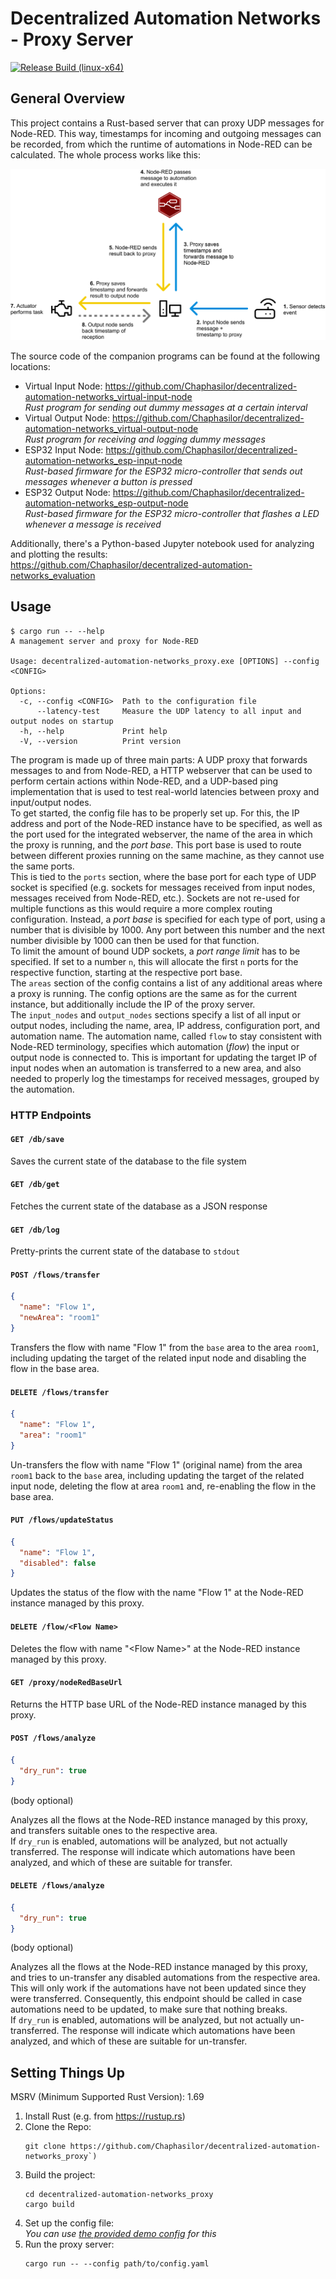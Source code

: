 # Decentralized Automation Networks - Proxy Server

[![Release Build (linux-x64)](https://github.com/Chaphasilor/decentralized-automation-networks_proxy/actions/workflows/rust.yml/badge.svg)](https://github.com/Chaphasilor/decentralized-automation-networks_proxy/actions/workflows/rust.yml)

## General Overview

This project contains a Rust-based server that can proxy UDP messages for Node-RED. This way, timestamps for incoming and outgoing messages can be recorded, from which the runtime of automations in Node-RED can be calculated. The whole process works like this:

![Diagram of the message flow](<Message Flow.png>)

The source code of the companion programs can be found at the following locations:

- Virtual Input Node: <https://github.com/Chaphasilor/decentralized-automation-networks_virtual-input-node>  
  *Rust program for sending out dummy messages at a certain interval*
- Virtual Output Node: <https://github.com/Chaphasilor/decentralized-automation-networks_virtual-output-node>  
  *Rust program for receiving and logging dummy messages*
- ESP32 Input Node: <https://github.com/Chaphasilor/decentralized-automation-networks_esp-input-node>  
  *Rust-based firmware for the ESP32 micro-controller that sends out messages whenever a button is pressed*
- ESP32 Output Node: <https://github.com/Chaphasilor/decentralized-automation-networks_esp-output-node>  
  *Rust-based firmware for the ESP32 micro-controller that flashes a LED whenever a message is received*

Additionally, there's a Python-based Jupyter notebook used for analyzing and plotting the results:  
<https://github.com/Chaphasilor/decentralized-automation-networks_evaluation>

## Usage

```sh-session
$ cargo run -- --help
A management server and proxy for Node-RED

Usage: decentralized-automation-networks_proxy.exe [OPTIONS] --config <CONFIG>

Options:
  -c, --config <CONFIG>  Path to the configuration file
      --latency-test     Measure the UDP latency to all input and output nodes on startup
  -h, --help             Print help
  -V, --version          Print version
```

The program is made up of three main parts: A UDP proxy that forwards messages to and from Node-RED, a HTTP webserver that can be used to perform certain actions within Node-RED, and a UDP-based ping implementation that is used to test real-world latencies between proxy and input/output nodes.  
To get started, the config file has to be properly set up. For this, the IP address and port of the Node-RED instance have to be specified, as well as the port used for the integrated webserver, the name of the area in which the proxy is running, and the *port base*. This port base is used to route between different proxies running on the same machine, as they cannot use the same ports.  
This is tied to the `ports` section, where the base port for each type of UDP socket is specified (e.g. sockets for messages received from input nodes, messages received from Node-RED, etc.). Sockets are not re-used for multiple functions as this would require a more complex routing configuration. Instead, a *port base* is specified for each type of port, using a number that is divisible by 1000. Any port between this number and the next number divisible by 1000 can then be used for that function.  
To limit the amount of bound UDP sockets, a *port range limit* has to be specified. If set to a number `n`, this will allocate the first `n` ports for the respective function, starting at the respective port base.  
The `areas` section of the config contains a list of any additional areas where a proxy is running. The config options are the same as for the current instance, but additionally include the IP of the proxy server.  
The `input_nodes` and `output_nodes` sections specify a list of all input or output nodes, including the name, area, IP address, configuration port, and automation name. The automation name, called `flow` to stay consistent with Node-RED terminology, specifies which automation (*flow*) the input or output node is connected to. This is important for updating the target IP of input nodes when an automation is transferred to a new area, and also needed to properly log the timestamps for received messages, grouped by the automation.

### HTTP Endpoints

#### `GET /db/save`

Saves the current state of the database to the file system

#### `GET /db/get`

Fetches the current state of the database as a JSON response

#### `GET /db/log`

Pretty-prints the current state of the database to `stdout`

#### `POST /flows/transfer`

```json
{
  "name": "Flow 1",
  "newArea": "room1"
}
```

Transfers the flow with name "Flow 1" from the `base` area to the area `room1`, including updating the target of the related input node and disabling the flow in the base area.

#### `DELETE /flows/transfer`

```json
{
  "name": "Flow 1",
  "area": "room1"
}
```

Un-transfers the flow with name "Flow 1" (original name) from the area `room1` back to the `base` area, including updating the target of the related input node, deleting the flow at area `room1` and,  re-enabling the flow in the base area.

#### `PUT /flows/updateStatus`

```json
{
  "name": "Flow 1",
  "disabled": false
}
```

Updates the status of the flow with the name "Flow 1" at the Node-RED instance managed by this proxy.

#### `DELETE /flow/<Flow Name>`

Deletes the flow with name "\<Flow Name\>" at the Node-RED instance managed by this proxy.

#### `GET /proxy/nodeRedBaseUrl`

Returns the HTTP base URL of the Node-RED instance managed by this proxy.

#### `POST /flows/analyze`

```json
{
  "dry_run": true
}
```
(body optional)

Analyzes all the flows at the Node-RED instance managed by this proxy, and transfers suitable ones to the respective area.  
If `dry_run` is enabled, automations will be analyzed, but not actually transferred. The response will indicate which automations have been analyzed, and which of these are suitable for transfer.

#### `DELETE /flows/analyze`

```json
{
  "dry_run": true
}
```
(body optional)

Analyzes all the flows at the Node-RED instance managed by this proxy, and tries to un-transfer any disabled automations from the respective area.  
This will only work if the automations have not been updated since they were transferred. Consequently, this endpoint should be called in case automations need to be updated, to make sure that nothing breaks.   
If `dry_run` is enabled, automations will be analyzed, but not actually un-transferred. The response will indicate which automations have been analyzed, and which of these are suitable for un-transfer.

## Setting Things Up

MSRV (Minimum Supported Rust Version): 1.69

1. Install Rust (e.g. from <https://rustup.rs>)
2. Clone the Repo:  
   ```sh-session
   git clone https://github.com/Chaphasilor/decentralized-automation-networks_proxy`)
   ```
3. Build the project:  
   ```sh-session
   cd decentralized-automation-networks_proxy
   cargo build
   ```
4. Set up the config file:  
   *You can use [the provided demo config](data/base.config.yaml) for this*
5. Run the proxy server:  
   ```sh-session
   cargo run -- --config path/to/config.yaml
   ```
